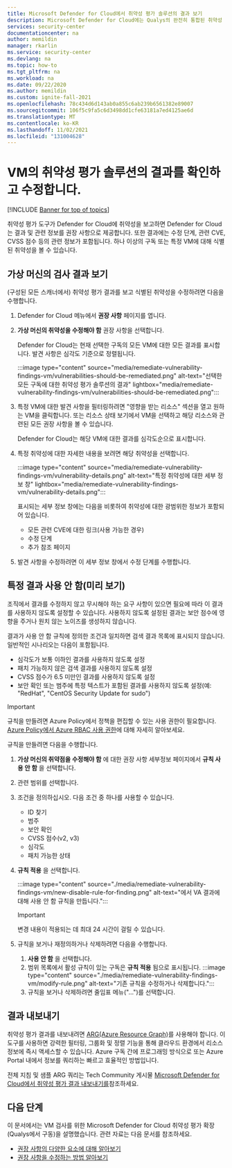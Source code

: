 ```yaml
---
title: Microsoft Defender for Cloud에서 취약성 평가 솔루션의 결과 보기
description: Microsoft Defender for Cloud에는 Qualys의 완전히 통합된 취약성 평가 솔루션이 포함되어 있습니다. 이 페이지에서 이 Defender for Cloud 확장에 대해 자세히 알아보세요.
services: security-center
documentationcenter: na
author: memildin
manager: rkarlin
ms.service: security-center
ms.devlang: na
ms.topic: how-to
ms.tgt_pltfrm: na
ms.workload: na
ms.date: 09/22/2020
ms.author: memildin
ms.custom: ignite-fall-2021
ms.openlocfilehash: 78c434d6d143ab0a855c6ab239b6561382e89007
ms.sourcegitcommit: 106f5c9fa5c6d3498dd1cfe63181a7ed4125ae6d
ms.translationtype: MT
ms.contentlocale: ko-KR
ms.lasthandoff: 11/02/2021
ms.locfileid: "131004628"
---
```

# <a name="view-and-remediate-findings-from-vulnerability-assessment-solutions-on-your-vms"></a>VM의 취약성 평가 솔루션의 결과를 확인하고 수정합니다.

[!INCLUDE [Banner for top of topics](./includes/banner.md)]

취약성 평가 도구가 Defender for Cloud에 취약성을 보고하면 Defender for Cloud는 결과 및 관련 정보를 권장 사항으로 제공합니다. 또한 결과에는 수정 단계, 관련 CVE, CVSS 점수 등의 관련 정보가 포함됩니다. 하나 이상의 구독 또는 특정 VM에 대해 식별된 취약성을 볼 수 있습니다.

## <a name="view-findings-from-the-scans-of-your-virtual-machines"></a>가상 머신의 검사 결과 보기

(구성된 모든 스캐너에서) 취약성 평가 결과를 보고 식별된 취약성을 수정하려면 다음을 수행합니다.

1. Defender for Cloud 메뉴에서 **권장 사항** 페이지를 엽니다. 

1. **가상 머신의 취약성을 수정해야 함** 권장 사항을 선택합니다.

    Defender for Cloud는 현재 선택한 구독의 모든 VM에 대한 모든 결과를 표시합니다. 발견 사항은 심각도 기준으로 정렬됩니다. 

    :::image type="content" source="media/remediate-vulnerability-findings-vm/vulnerabilities-should-be-remediated.png" alt-text="선택한 모든 구독에 대한 취약성 평가 솔루션의 결과" lightbox="media/remediate-vulnerability-findings-vm/vulnerabilities-should-be-remediated.png":::

1. 특정 VM에 대한 발견 사항을 필터링하려면 "영향을 받는 리소스" 섹션을 열고 원하는 VM을 클릭합니다. 또는 리소스 상태 보기에서 VM을 선택하고 해당 리소스와 관련된 모든 권장 사항을 볼 수 있습니다.

    Defender for Cloud는 해당 VM에 대한 결과를 심각도순으로 표시합니다. 

1. 특정 취약성에 대한 자세한 내용을 보려면 해당 취약성을 선택합니다. 

    :::image type="content" source="media/remediate-vulnerability-findings-vm/vulnerability-details.png" alt-text="특정 취약성에 대한 세부 정보 창" lightbox="media/remediate-vulnerability-findings-vm/vulnerability-details.png":::

    표시되는 세부 정보 창에는 다음을 비롯하여 취약성에 대한 광범위한 정보가 포함되어 있습니다.
    
    * 모든 관련 CVE에 대한 링크(사용 가능한 경우)
    * 수정 단계
    * 추가 참조 페이지

1. 발견 사항을 수정하려면 이 세부 정보 창에서 수정 단계를 수행합니다.


## <a name="disable-specific-findings-preview"></a>특정 결과 사용 안 함(미리 보기)

조직에서 결과를 수정하지 않고 무시해야 하는 요구 사항이 있으면 필요에 따라 이 결과를 사용하지 않도록 설정할 수 있습니다. 사용하지 않도록 설정된 결과는 보안 점수에 영향을 주거나 원치 않는 노이즈를 생성하지 않습니다.

결과가 사용 안 함 규칙에 정의한 조건과 일치하면 검색 결과 목록에 표시되지 않습니다. 일반적인 시나리오는 다음이 포함됩니다.

- 심각도가 보통 이하인 결과를 사용하지 않도록 설정
- 패치 가능하지 않은 검색 결과를 사용하지 않도록 설정
- CVSS 점수가 6.5 미만인 결과를 사용하지 않도록 설정
- 보안 확인 또는 범주에 특정 텍스트가 포함된 결과를 사용하지 않도록 설정(예: "RedHat", "CentOS Security Update for sudo")

> [!IMPORTANT]
> 규칙을 만들려면 Azure Policy에서 정책을 편집할 수 있는 사용 권한이 필요합니다. [Azure Policy에서 Azure RBAC 사용 권한](../governance/policy/overview.md#azure-rbac-permissions-in-azure-policy)에 대해 자세히 알아보세요.

규칙을 만들려면 다음을 수행합니다.

1. **가상 머신의 취약점을 수정해야 함** 에 대한 권장 사항 세부정보 페이지에서 **규칙 사용 안 함** 을 선택합니다.

1. 관련 범위를 선택합니다.

1. 조건을 정의하십시오. 다음 조건 중 하나를 사용할 수 있습니다. 
    - ID 찾기 
    - 범주
    - 보안 확인 
    - CVSS 점수(v2, v3) 
    - 심각도 
    - 패치 가능한 상태 

1. **규칙 적용** 을 선택합니다.

    :::image type="content" source="./media/remediate-vulnerability-findings-vm/new-disable-rule-for-finding.png" alt-text="에서 VA 결과에 대해 사용 안 함 규칙을 만듭니다.":::

    > [!IMPORTANT]
    > 변경 내용이 적용되는 데 최대 24 시간이 걸릴 수 있습니다.

1. 규칙을 보거나 재정의하거나 삭제하려면 다음을 수행합니다. 
    1. **사용 안 함** 을 선택합니다.
    1. 범위 목록에서 활성 규칙이 있는 구독은 **규칙 적용** 됨으로 표시됩니다.
        :::image type="content" source="./media/remediate-vulnerability-findings-vm/modify-rule.png" alt-text="기존 규칙을 수정하거나 삭제합니다.":::
    1. 규칙을 보거나 삭제하려면 줄임표 메뉴("...")를 선택합니다.
        

## <a name="export-the-results"></a>결과 내보내기

취약성 평가 결과를 내보내려면 [ARG(Azure Resource Graph)](https://azure.microsoft.com/features/resource-graph/)를 사용해야 합니다. 이 도구를 사용하면 강력한 필터링, 그룹화 및 정렬 기능을 통해 클라우드 환경에서 리소스 정보에 즉시 액세스할 수 있습니다. Azure 구독 간에 프로그래밍 방식으로 또는 Azure Portal 내에서 정보를 쿼리하는 빠르고 효율적인 방법입니다.

전체 지침 및 샘플 ARG 쿼리는 Tech Community 게시물 [Microsoft Defender for Cloud에서 취약성 평가 결과 내보내기를](https://techcommunity.microsoft.com/t5/azure-security-center/exporting-vulnerability-assessment-results-in-azure-security/ba-p/1212091)참조하세요.



## <a name="next-steps"></a>다음 단계
이 문서에서는 VM 검사를 위한 Microsoft Defender for Cloud 취약성 평가 확장(Qualys에서 구동)을 설명했습니다. 관련 자료는 다음 문서를 참조하세요.

- [권장 사항의 다양한 요소에 대해 알아보기](review-security-recommendations.md)
- [권장 사항을 수정하는 방법 알아보기](implement-security-recommendations.md)
